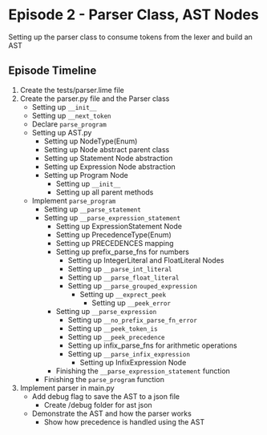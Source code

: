 # Episode 2 - Parser Class, AST Nodes
Setting up the parser class to consume tokens from the lexer and build an AST

## Episode Timeline
1. Create the tests/parser.lime file
2. Create the parser.py file and the Parser class
    - Setting up `__init__`
    - Setting up `__next_token`
    - Declare `parse_program`
    - Setting up AST.py
        - Setting up NodeType(Enum)
        - Setting up Node abstract parent class
        - Setting up Statement Node abstraction
        - Setting up Expression Node abstraction
        - Setting up Program Node
            - Setting up `__init__`
            - Setting up all parent methods
    - Implement `parse_program`
        - Setting up `__parse_statement`
        - Setting up `__parse_expression_statement`
            - Setting up ExpressionStatement Node
            - Setting up PrecedenceType(Enum)
            - Setting up PRECEDENCES mapping
            - Setting up prefix_parse_fns for numbers
                - Setting up IntegerLiteral and FloatLiteral Nodes
                - Setting up `__parse_int_literal`
                - Setting up `__parse_float_literal`
                - Setting up `__parse_grouped_expression`
                    - Setting up `__exprect_peek`
                        - Setting up `__peek_error`
            - Setting up `__parse_expression`
                - Setting up `__no_prefix_parse_fn_error`
                - Setting up `__peek_token_is`
                - Setting up `__peek_precedence`
                - Setting up infix_parse_fns for arithmetic operations
                - Setting up `__parse_infix_expression`
                    - Setting up InfixExpression Node
            - Finishing the `__parse_expression_statement` function
        - Finishing the `parse_program` function
3. Implement parser in main.py
    - Add debug flag to save the AST to a json file
        - Create /debug folder for ast json
    - Demonstrate the AST and how the parser works
        - Show how precedence is handled using the AST
